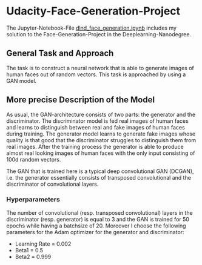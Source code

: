 # Udacity-Face-Generation-Project

The Jupyter-Notebook-File [dlnd_face_generation.ipynb](dlnd_face_generation.ipynb) includes my
solution to the Face-Generation-Project in the Deeplearning-Nanodegree. 

## General Task and Approach

The task is to construct a neural network that is able to generate images of human faces out
of random vectors.
This task is approached by using a GAN model.

## More precise Description of the Model

As usual, the GAN-architecture consists of two parts: the generator and the discriminator. The
discriminator model is fed real images of human faces and learns to distinguish between real and fake
images of human faces during training. The generator model learns to generate fake images whose quality
is that good that the discriminator struggles to distinguish them from real images. After the
training process the generator is able to produce almost real looking images of human faces with the only
input consisting of 100d random vectors.

The GAN that is trained here is a typical deep convolutional GAN (DCGAN), i.e. the generator essentially
consists of transposed convolutional and the discriminator of convolutional layers. 

### Hyperparameters

The number of convolutional (resp. transposed convolutional) layers in the discriminator (resp. generator)
is equal to 3 and the GAN is trained for 50 epochs while having a batchsize of 20. Moreover I choose 
the following parameters for the Adam optimizer for the generator and discriminator:

* Learning Rate = 0.002
* Beta1 = 0.5
* Beta2 = 0.999
